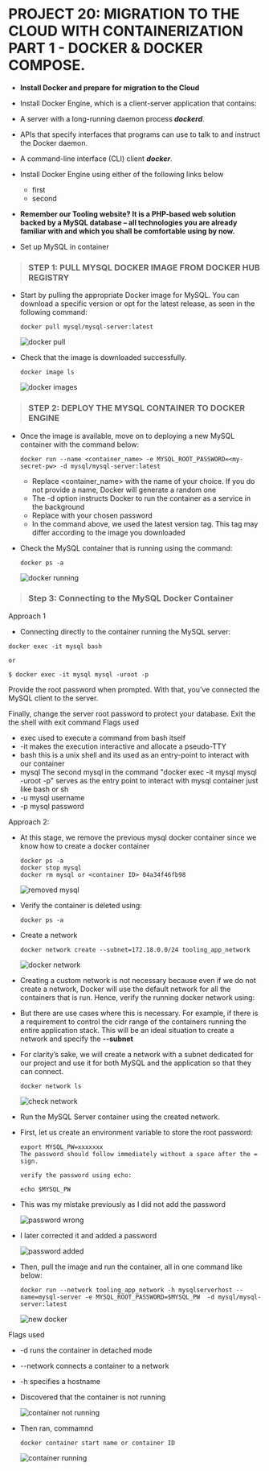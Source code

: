 # PROJECT 20: MIGRATION TO THE CLOUD WITH CONTAINERIZATION PART 1 - DOCKER & DOCKER COMPOSE.

- **Install Docker and prepare for migration to the Cloud**

- Install Docker Engine, which is a client-server application that contains:

- A server with a long-running daemon process **_dockerd_**.
- APIs that specify interfaces that programs can use to talk to and instruct the Docker daemon.
- A command-line interface (CLI) client **_docker_**.

- Install Docker Engine using either of the following links below

  - first
  - second

- **Remember our Tooling website? It is a PHP-based web solution backed by a MySQL database – all technologies you are already familiar with and which you shall be comfortable using by now.**

- Set up MySQL in container

> ### STEP 1: PULL MYSQL DOCKER IMAGE FROM DOCKER HUB REGISTRY

- Start by pulling the appropriate Docker image for MySQL. You can download a specific version or opt for the latest release, as seen in the following command:

  ```
  docker pull mysql/mysql-server:latest
  ```

  ![docker pull](images/project-20/docker-pull.png)

- Check that the image is downloaded successfully.

  ```
  docker image ls
  ```

  ![docker images](images/project-20/check-docker-images.png)

> ### STEP 2: DEPLOY THE MYSQL CONTAINER TO DOCKER ENGINE

- Once the image is available, move on to deploying a new MySQL container with the command below:

  ```
  docker run --name <container_name> -e MYSQL_ROOT_PASSWORD=<my-secret-pw> -d mysql/mysql-server:latest
  ```

  - Replace <container_name> with the name of your choice. If you do not provide a name, Docker will generate a random one
  - The -d option instructs Docker to run the container as a service in the background
  - Replace <my-secret-pw> with your chosen password
  - In the command above, we used the latest version tag. This tag may differ according to the image you downloaded

- Check the MySQL container that is running using the command:

  ```
  docker ps -a
  ```

  ![docker running](images/project-20/running-mysql-container.png)

> ### Step 3: Connecting to the MySQL Docker Container

Approach 1

- Connecting directly to the container running the MySQL server:

```
docker exec -it mysql bash

or

$ docker exec -it mysql mysql -uroot -p
```

Provide the root password when prompted. With that, you’ve connected the MySQL client to the server.

Finally, change the server root password to protect your database. Exit the the shell with exit command Flags used

- exec used to execute a command from bash itself
- -it makes the execution interactive and allocate a pseudo-TTY
- bash this is a unix shell and its used as an entry-point to interact with our container
- mysql The second mysql in the command "docker exec -it mysql mysql -uroot -p" serves as the entry point to interact with mysql container just like bash or sh
- -u mysql username
- -p mysql password

Approach 2:

- At this stage, we remove the previous mysql docker container since we know how to create a docker container

  ```
  docker ps -a
  docker stop mysql
  docker rm mysql or <container ID> 04a34f46fb98
  ```

  ![removed mysql](images/project-20/remove-created-mysql.png)

- Verify the container is deleted using:

  ```
  docker ps -a
  ```

- Create a network

  ```
  docker network create --subnet=172.18.0.0/24 tooling_app_network
  ```

  ![docker network](images/project-20/docker-network.png)

- Creating a custom network is not necessary because even if we do not create a network, Docker will use the default network for all the containers that is run. Hence, verify the running docker network using:

- But there are use cases where this is necessary. For example, if there is a requirement to control the cidr range of the containers running the entire application stack. This will be an ideal situation to create a network and specify the **--subnet**

- For clarity’s sake, we will create a network with a subnet dedicated for our project and use it for both MySQL and the application so that they can connect.

  ```
  docker network ls
  ```

  ![check network](images/project-20/docker-check-network.png)

- Run the MySQL Server container using the created network.

- First, let us create an environment variable to store the root password:

  ```
  export MYSQL_PW=xxxxxxx
  The password should follow immediately without a space after the = sign.

  verify the password using echo:

  echo $MYSQL_PW
  ```

- This was my mistake previously as I did not add the password

  ![password wrong](images/project-20/en-variable-psd.png)

- I later corrected it and added a password

  ![password added](images/project-20/password.png)

- Then, pull the image and run the container, all in one command like below:

  ```
  docker run --network tooling_app_network -h mysqlserverhost --name=mysql-server -e MYSQL_ROOT_PASSWORD=$MYSQL_PW  -d mysql/mysql-server:latest
  ```

  ![new docker](images/project-20/create-mysql-db.png)

Flags used

- -d runs the container in detached mode
- --network connects a container to a network
- -h specifies a hostname

- Discovered that the container is not running

  ![container not running](images/project-20/server-not-running2.png)

- Then ran, commamnd

  ```
  docker container start name or container ID
  ```

  ![container running](images/project-20/server-starting.png)

